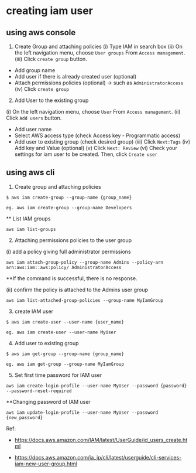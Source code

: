 # creating iam user

## using aws console

1. Create Group and attaching policies
(i) Type IAM in search box
(ii) On the left navigation menu, choose `User groups` From `Access management`.
(iii) Click `create group` button.
  - Add group name
  - Add user if there is already created user (optional)
  - Attach permissions policies (optional)
  -> such as `AdministratorAccess`
(iv) Click `create group`

2. Add User to the existing group

(i) On the left navigation menu, choose `User` From `Access management`.
(ii) Click `Add users` button.
 - Add user name
 - Select AWS access type (check Access key - Programmatic access)
 - Add user to existing group (check desired group)
(iii) Click `Next:Tags`
(iv) Add key and Value (optional)
(v) Click `Next: Review`
(vi) Check your settings for iam user to be created. Then, click `Create user`

## using aws cli

1. Create group and attaching policies
```
$ aws iam create-group --group-name {group_name}

eg. aws iam create-group --group-name Developers
```

** List IAM groups
```
aws iam list-groups
```

2. Attaching permissions policies to the user group

(i) add a policy giving full administrator permissions

```
aws iam attach-group-policy --group-name Admins --policy-arn arn:aws:iam::aws:policy/ AdministratorAccess
```
**If the command is successful, there is no response.

(ii) confirm the policy is attached to the Admins user group

```
aws iam list-attached-group-policies --group-name MyIamGroup
```

3. create IAM user
```
$ aws iam create-user --user-name {user_name}

eg. aws iam create-user --user-name MyUser
```

4. Add user to existing group
```
$ aws iam get-group --group-name {group_name}

eg. aws iam get-group --group-name MyIamGroup
```

5. Set first time password for IAM user
```
aws iam create-login-profile --user-name MyUser --password {password} --password-reset-required
```
**Changing password of IAM user

```
aws iam update-login-profile --user-name MyUser --password {new_password}
```

Ref:

- https://docs.aws.amazon.com/IAM/latest/UserGuide/id_users_create.html

- https://docs.aws.amazon.com/ja_jp/cli/latest/userguide/cli-services-iam-new-user-group.html
